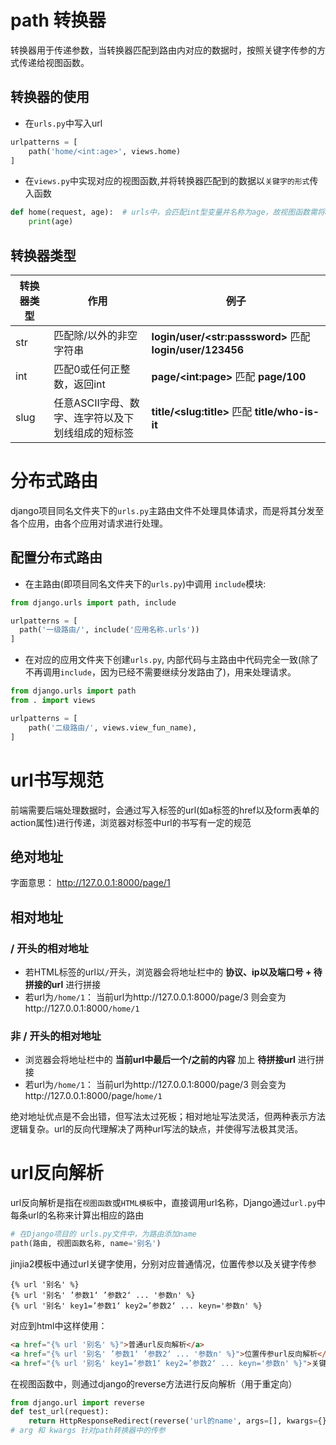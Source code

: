 # path 转换器
转换器用于传递参数，当转换器匹配到路由内对应的数据时，按照关键字传参的方式传递给视图函数。
## 转换器的使用
* 在`urls.py`中写入url
```python
urlpatterns = [
    path('home/<int:age>', views.home)
]
```
* 在`views.py`中实现对应的视图函数,并将转换器匹配到的数据以`关键字的形式`传入函数
```python
def home(request, age):  # urls中，会匹配int型变量并名称为age，故视图函数需将age作为参数传入 
    print(age)
```

## 转换器类型   
  
|转换器类型|作用|例子|
|--|--|--|
|str|匹配除/以外的非空字符串| **login/user/\<str:passsword>** 匹配 **login/user/123456** |
|int|匹配0或任何正整数，返回int| **page/\<int:page>** 匹配 **page/100**|
|slug|任意ASCII字母、数字、连字符以及下划线组成的短标签|**title/\<slug:title>** 匹配 **title/who-is-it**|

# 分布式路由
django项目同名文件夹下的`urls.py`主路由文件不处理具体请求，而是将其分发至各个应用，由各个应用对请求进行处理。
## 配置分布式路由
* 在主路由(即项目同名文件夹下的`urls.py`)中调用 `include`模块:
```python
from django.urls import path, include

urlpatterns = [
  path('一级路由/', include('应用名称.urls'))
]
```
* 在对应的应用文件夹下创建`urls.py`, 内部代码与主路由中代码完全一致(除了不再调用`include`，因为已经不需要继续分发路由了)，用来处理请求。
```python
from django.urls import path
from . import views

urlpatterns = [
    path('二级路由/', views.view_fun_name),
]
```

# url书写规范
前端需要后端处理数据时，会通过写入标签的url(如a标签的href以及form表单的action属性)进行传递，浏览器对标签中url的书写有一定的规范
## 绝对地址
字面意思： http://127.0.0.1:8000/page/1
## 相对地址
### / 开头的相对地址
* 若HTML标签的url以`/`开头，浏览器会将地址栏中的 **协议、ip以及端口号 + 待拼接的url** 进行拼接
* 若url为`/home/1`： 当前url为http://127.0.0.1:8000/page/3 则会变为http://127.0.0.1:8000`/home/1`

### 非 / 开头的相对地址
* 浏览器会将地址栏中的 **当前url中最后一个/之前的内容** 加上 **待拼接url** 进行拼接
* 若url为`/home/1`： 当前url为http://127.0.0.1:8000/page/3 则会变为http://127.0.0.1:8000/page/`home/1`  

绝对地址优点是不会出错，但写法太过死板；相对地址写法灵活，但两种表示方法逻辑复杂。url的反向代理解决了两种url写法的缺点，并使得写法极其灵活。
# url反向解析
url反向解析是指在`视图函数`或`HTML模板`中，直接调用url名称，Django通过`url.py`中每条url的名称来计算出相应的路由
``` python 
# 在Django项目的 urls.py文件中，为路由添加name
path(路由, 视图函数名称, name='别名')
```
jinjia2模板中通过url关键字使用，分别对应普通情况，位置传参以及关键字传参
```
{% url '别名' %}
{% url '别名' ’参数1‘ ’参数2‘ ... '参数n' %}
{% url '别名' key1=’参数1‘ key2=’参数2‘ ... keyn='参数n' %}
```
对应到html中这样使用：
```html
<a href="{% url '别名' %}">普通url反向解析</a>
<a href="{% url '别名' ’参数1‘ ’参数2‘ ... '参数n' %}">位置传参url反向解析</a>
<a href="{% url '别名' key1=’参数1‘ key2=’参数2‘ ... keyn='参数n' %}">关键字传参url反向解析</a>
```
在视图函数中，则通过django的reverse方法进行反向解析（用于重定向）
```python
from django.url import reverse
def test_url(request):
    return HttpResponseRedirect(reverse('url的name', args=[], kwargs={}))
# arg 和 kwargs 针对path转换器中的传参
```